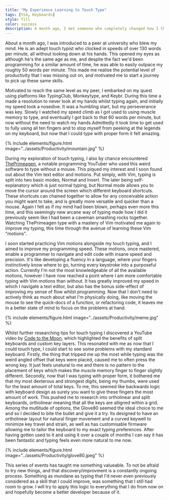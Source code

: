 ```yaml
---
title: "My Experience Learning to Touch Type"
tags: [Vim, Keyboards]
style: fill
color: success
description: A month ago, I met someone who completely changed how I think about typing. Watching him blaze through over 130 words per minute made me realize just how much I was missing out on. That moment sent me down a rabbit hole—learning touch typing, mastering Vim motions, and even switching to a split keyboard.
---
```


About a month ago, I was introduced to a peer at university who blew my mind. He is an adept touch typist who clocked in speeds of over 130 words per minute, all without looking down at his hands. This opened my eyes as although he's the same age as me, and despite the fact we'd been programming for a similar amount of time, he was able to easily outpace my roughly 50 words per minute. This made me realise the potential level of productivity that I was missing out on, and motivated me to start a journey to pick up these same skills.

Motivated to reach the same level as my peer, I embarked on my quest using platforms like TypingClub, Monkeytype, and Keybr. During this time a made a resolution to never look at my hands whilst typing again, and initially my speed took a nosedive. It was a humbling start, but my perseverance was key. Slowly I watched my speed climb as I got used to using muscle memory to type, and eventually I got back to that 60 words per minute, but now without the need to watch my hands.Admittedly it took time to get used to fully using all ten fingers and to stop myself from peeking at the legends on my keyboard, but now that I could type with proper form it felt amazing.

{% include elements/figure.html image="../assets/Productivity/mountain.jpg" %}

During my exploration of touch typing, I also by chance encountered [ThePrimeagen](https://www.youtube.com/@ThePrimeagen), a notable programming YouTuber who used this weird software to type without a mouse. This piqued my interest and I soon found out about the Vim text editor and motions. Put simply, with Vim, typing is split into two basic modes, Normal and Insert. The later being self-explanatory which is just normal typing, but Normal mode allows you to move the cursor around the screen which different keyboard shortcuts. These shortcuts can chained together to allow for any conceivable action you might want to take, and is greatly more versatile and quicker than a mouse. Again I felt as if my mind had been blown, perhaps even more this time, and this seemingly new arcane way of typing made how I did it previously seem like I had been a caveman smashing rocks together. Watching ThePrimeagen type with a mastery of Vim motivated me again to improve my typing, this time through the avenue of learning these Vim "motions".

I soon started practicing Vim motions alongside my touch typing, and I aimed to improve my programming speed. These motions, once mastered, enable a programmer to navigate and edit code with insane speed and precision. It's like developing a fluency in a language, where your fingers instinctively know where to go, turning every keystroke into a purposeful action. Currently I'm not the most knowledgeable of all the available motions, however I have now reached a point where I am more comfortable typing with Vim motions than without. It has greatly improved my speed in which I navigate a text editor, but also has the bonus side-effect of improving my sense of flow whilst programming. Now that I don't need to actively think as much about what I'm physically doing, like moving the mouse to see the quick-docs of a function, or refactoring code, it leaves me in a better state of mind to focus on the problems at hand.

{% include elements/figure.html image="../assets/Productivity/meme.jpg" %}

Whilst further researching tips for touch typing I discovered a YouTube video by [Code to the Moon](https://youtu.be/pK41Mr4Kdd0?si=mlXwMoqr1gyVforI), which highlighted the benefits of split keyboards and custom key layers. This resonated with me as now that I could touch type, I could start to see some problems with my standard keyboard. Firstly, the thing that tripped me up the most while typing was the weird angled offset that keys were placed, caused me to often press the wrong key. It just feels unatural to me and there is no pattern to the placement of keys which makes the muscle memory finger to finger slightly different. Secondly, now that I was typing with proper form, it bothered me that my most dexterous and strongest digits, being my thumbs, were used for the least amount of total keys. To me, this seemed like backwards logic with keyboard design as surely you want to give these fingers the most amount of work. This pushed me to research into ortholinear and split keyboards, ortholinear meaning that all the keys are alligned within a grid. Among the mutlitude of options, the Glove80 seemed the ideal choice to me and so I decided to bite the bullet and give it a try. Its designed to have an ortholinear layout for natural finger movement and a curved keywell to minimize key travel and strain, as well as has customisable firmware allowing me to tailor the keyboard to my exact typing preferences. After having gotten used to it and using it over a couple of months I can say it has been fantastic and typing feels even more natural to me now.

{% include elements/figure.html image="../assets/Productivity/glove80.jpeg" %}

This series of events has taught me something valueable. To not be afraid to try new things, and that discovery/improvment is a constantly ongoing process. Something as mundane as typing that I'd never even previously considered as a skill that I could improve, was something that I still had room to grow. I will try to apply this logic to everything that I do from now on and hopefully become a better developer because of it.